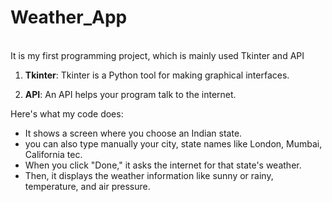 # Weather_App 
<br>
It is my first programming project, which is mainly used Tkinter and API

1. **Tkinter**: Tkinter is a Python tool for making graphical interfaces.

2. **API**: An API helps your program talk to the internet.

Here's what my code does:
- It shows a screen where you choose an Indian state.
- you can also type manually your city, state names like London, Mumbai, California tec.
- When you click "Done," it asks the internet for that state's weather.
- Then, it displays the weather information like sunny or rainy, temperature, and air pressure.
